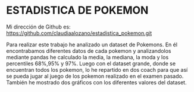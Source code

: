# ESTADISTICA DE POKEMON

Mi dirección de Github es: https://github.com/claudiaalozano/estadistica_pokemon.git

Para realizar este trabajo he analizado un dataset de Pokemons. En él encontrabamos diferentes datos de cada pokemon y analizandolos mediante pandas he calculado la media, la mediana, la moda y los percentiles 68%,95% y 97%. Luego con el dataset grande, donde se encuentran todos los pokemon, lo he repartido en dos coach para que así se pueda jugar al juego de los pokemon realizado en el examen pasado. 
También he mostrado dos gráficos con los diferentes valores del dataset.
